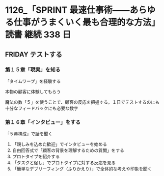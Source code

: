 # 1126\_「SPRINT 最速仕事術――あらゆる仕事がうまくいく最も合理的な方法」 読書 継続 338 日

## FRIDAY テストする

### 第１５章「現実」を知る

「タイムワープ」を経験する

本物の顧客に体験してもらう

魔法の数「５」を使うことで、顧客の反応を把握する。１日でテストするのにも十分なフィードバックにも必要な数字

### 第１６章「インタビュー」をする

「５幕構成」で話を聞く

1. 「親しみを込めた歓迎」でインタビューを始める
2. 自由回答式で「顧客の背景を理解するための質問」をする
3. プロトタイプを紹介する
4. 「タスクと促し」でプロトタイプに対する反応を見る
5. 「簡単なデブリーフィング（ふりかえり）」で全体的な考えや印象を聞く
